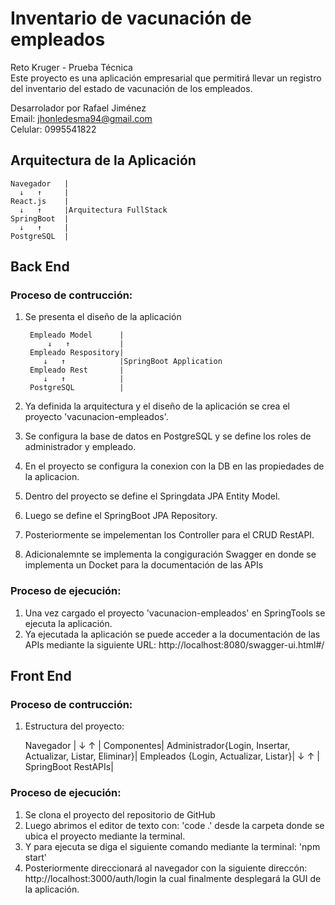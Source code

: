 # Inventario de vacunación de empleados  
  Reto Kruger - Prueba Técnica  
  Este proyecto es una aplicación empresarial que permitirá llevar un registro del inventario del estado de vacunación de los empleados.  
    
  Desarrolador por Rafael Jiménez  
  Email: jhonledesma94@gmail.com  
  Celular: 0995541822  
  
## Arquitectura de la Aplicación  
  
    Navegador   |
      ↓   ↑     |
    React.js    |
      ↓   ↑     |Arquitectura FullStack
    SpringBoot  |
      ↓   ↑     |
    PostgreSQL  |
                
## Back End  
### Proceso de contrucción:  
1. Se presenta el diseño de la aplicación    
   
        Empleado Model      |
            ↓   ↑           |
        Empleado Respository|
           ↓   ↑            |SpringBoot Application
        Empleado Rest       |
           ↓   ↑            | 
        PostgreSQL          |
       
2. Ya definida la arquitectura y el diseño de la aplicación se crea el proyecto 'vacunacion-empleados'.
3. Se configura la base de datos en PostgreSQL y se define los roles de administrador y empleado.
4. En el proyecto se configura la conexion con la DB en las propiedades de la aplicacion.
5. Dentro del proyecto se define el Springdata JPA Entity Model.
6. Luego se define el SpringBoot JPA Repository.
7. Posteriormente se impelementan los Controller para el CRUD RestAPI.
8. Adicionalemnte se implementa la congiguración Swagger en donde se implementa un Docket para la documentación de las APIs

### Proceso de ejecución:
1. Una vez cargado el proyecto 'vacunacion-empleados' en SpringTools se ejecuta la aplicación.
2. Ya ejecutada la aplicación se puede acceder a la documentación de las APIs mediante la siguiente URL: http://localhost:8080/swagger-ui.html#/

## Front End  
### Proceso de contrucción:  
1. Estructura del proyecto:

    Navegador |
      ↓   ↑   |
    Componentes|
    Administrador{Login, Insertar, Actualizar, Listar, Eliminar}|
    Empleados {Login, Actualizar, Listar}|
      ↓   ↑ |
    SpringBoot RestAPIs|

### Proceso de ejecución:
1. Se clona el proyecto del repositorio de GitHub
2. Luego abrimos el editor de texto con: 'code .' desde la carpeta donde se ubica el proyecto mediante la terminal.
3. Y para ejecuta se diga el siguiente comando mediante la terminal: 'npm start'
4. Posteriormente direccionará al navegador con la siguiente direccón: http://localhost:3000/auth/login la cual finalmente desplegará la GUI de la aplicación.
